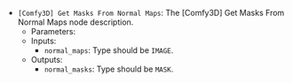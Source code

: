 - `[Comfy3D] Get Masks From Normal Maps`: The [Comfy3D] Get Masks From Normal Maps node description.
    - Parameters:
    - Inputs:
        - `normal_maps`: Type should be `IMAGE`.
    - Outputs:
        - `normal_masks`: Type should be `MASK`.
